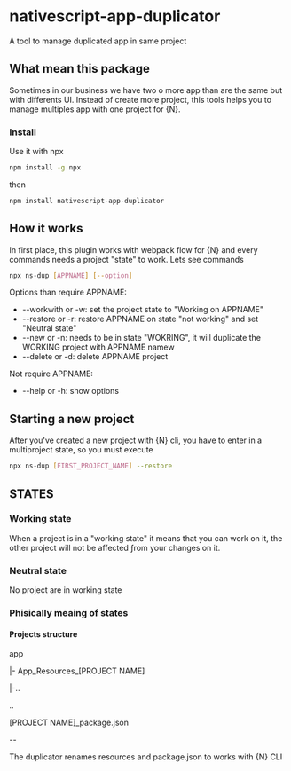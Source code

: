 # nativescript-app-duplicator
A tool to manage duplicated app in same project


## What mean this package

Sometimes in our business we have two o more app than are the same but with differents UI. Instead of create more project, this tools helps you to manage multiples app with one project for {N}.

### Install
Use it with npx
```bash
npm install -g npx
```
then
```bash
npm install nativescript-app-duplicator
```

## How it works

In first place, this plugin works with webpack flow for {N} and every commands needs a project "state" to work. Lets see commands

```bash
npx ns-dup [APPNAME] [--option]
```

Options than require APPNAME:
- --workwith or -w: set the project state to "Working on APPNAME"
- --restore or -r: restore APPNAME on state "not working" and set "Neutral state"
- --new or -n: needs to be in state "WOKRING", it will duplicate the WORKING project with APPNAME namew
- --delete or -d: delete APPNAME project


Not require APPNAME:
- --help or -h: show options

## Starting a new project

After you've created a new project with {N} cli, you have to enter in a multiproject state, so you must execute

```bash
npx ns-dup [FIRST_PROJECT_NAME] --restore
```

## STATES

### Working state

When a project is in a "working state" it means that you can work on it, the other project will not be affected ƒrom your changes on it.

### Neutral state

No project are in working state

### Phisically meaing of states

#### Projects structure

app

|- App_Resources_[PROJECT NAME]

|-..

..

[PROJECT NAME]_package.json

--

The duplicator renames resources and package.json to works with {N} CLI